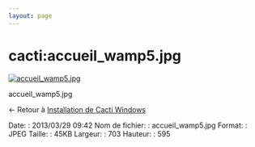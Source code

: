 ```yaml
---
layout: page
---
```


cacti:accueil\_wamp5.jpg
========================

[![accueil\_wamp5.jpg](..//assets/media/cacti/accueil_wamp5.jpg@cache=&w=703&h=595 "accueil_wamp5.jpg")](..//assets/media/cacti/accueil_wamp5.jpg@cache= "Afficher le fichier original")

accueil\_wamp5.jpg

← Retour à [Installation de Cacti
Windows](../../cacti/windows-install.html "cacti:windows-install")

Date:
:   2013/03/29 09:42
Nom de fichier:
:   accueil\_wamp5.jpg
Format:
:   JPEG
Taille:
:   45KB
Largeur:
:   703
Hauteur:
:   595

